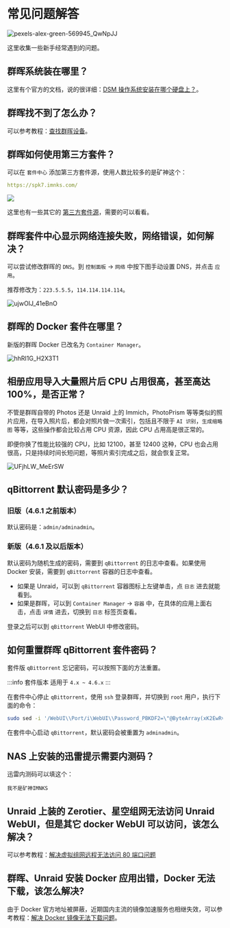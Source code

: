 # 常见问题解答

![pexels-alex-green-569945_QwNpJJ](https://img.slarker.me/wiki/pexels-alex-green-569945_QwNpJJ.jpg)

这里收集一些新手经常遇到的问题。

## 群晖系统装在哪里？

这里有个官方的文档，说的很详细：[DSM 操作系统安装在哪个硬盘上？](https://kb.synology.cn/zh-cn/DSM/tutorial/Which_drive_is_DSM_installed_on)。

## 群晖找不到了怎么办？

可以参考教程：[查找群晖设备](/synology/find_synology.md)。

## 群晖如何使用第三方套件？

可以在 `套件中心` 添加第三方套件源，使用人数比较多的是矿神这个：

```yml
https://spk7.imnks.com/
```

![](https://img.slarker.me/wiki/synology_photo_03_oD0zrU.png)

这里也有一些其它的 [第三方套件源](https://synopackage.com/sources)，需要的可以看看。

## 群晖套件中心显示网络连接失败，网络错误，如何解决？

可以尝试修改群晖的 `DNS`。到 `控制面板` -> `网络` 中按下图手动设置 DNS，并点击 `应用`。

推荐修改为：`223.5.5.5`，`114.114.114.114`。

![ujwOIJ_41eBnO](https://img.slarker.me/wiki/ujwOIJ_41eBnO.png)

## 群晖的 Docker 套件在哪里？

新版的群晖 Docker 已改名为 `Container Manager`。

![hhRI1G_H2X3T1](https://img.slarker.me/wiki/hhRI1G_H2X3T1.png)

## 相册应用导入大量照片后 CPU 占用很高，甚至高达 100%，是否正常？

不管是群晖自带的 Photos 还是 Unraid 上的 Immich，PhotoPrism 等等类似的照片应用，在导入照片后，都会对照片做一次索引，包括且不限于 `AI 识别`，`生成缩略图` 等等，这些操作都会比较占用 CPU 资源，因此 CPU 占用高是很正常的。

即便你换了性能比较强的 CPU，比如 12100，甚至 12400 这种，CPU 也会占用很高，只是持续时间长短问题，等照片索引完成之后，就会恢复正常。

![UFjhLW_MeErSW](https://img.slarker.me/wiki/UFjhLW_MeErSW.png)

## qBittorrent 默认密码是多少？

### 旧版（4.6.1 之前版本）

默认密码是：`admin/adminadmin`。

### 新版（4.6.1 及以后版本）

默认密码为随机生成的密码，需要到 `qBittorrent` 的日志中查看。如果使用 Docker 安装，需要到 `qBittorrent` 容器的日志中查看。

- 如果是 Unraid，可以到 `qBittorrent` 容器图标上左键单击，点 `日志` 进去就能看到。
- 如果是群晖，可以到 `Container Manager` -> `容器` 中，在具体的应用上面右击，点击 `详情` 进去，切换到 `日志` 标签页查看。

登录之后可以到 `qBittorrent` WebUI 中修改密码。

## 如何重置群晖 qBittorrent 套件密码？

套件版 `qBittorrent` 忘记密码，可以按照下面的方法重置。

:::info 套件版本
适用于 `4.x ~ 4.6.x`
:::

在套件中心停止 `qBittorrent`，使用 `ssh` 登录群晖，并切换到 `root` 用户，执行下面的命令：

```sh
sudo sed -i '/WebUI\\Port/i\WebUI\\Password_PBKDF2=\"@ByteArray(xK2EwRvfGtxfF+Ot9v4WYQ==:bNStY\/6mFYYW8m\/Xm4xSbBjoR2tZNsLZ4KvdUzyCLEOg7tfpchVJucIK9Dwcp6Xe9DI4RwpoCPI9zhicTdtf5A==)\"' /var/packages/qBittorrent/target/qBittorrent_conf/config/qBittorrent.conf
```

在套件中心启动 `qBittorrent`，默认密码会被重置为 `adminadmin`。

## NAS 上安装的迅雷提示需要内测码？

迅雷内测码可以填这个：

```
我不是矿神IMNKS
```

## Unraid 上装的 Zerotier、星空组网无法访问 Unraid WebUI，但是其它 docker WebUI 可以访问，该怎么解决？

可以参考教程：[解决虚拟组网远程无法访问 80 端口问题](/unraid/remote.md)

## 群晖、Unraid 安装 Docker 应用出错，Docker 无法下载，该怎么解决?

由于 Docker 官方地址被屏蔽，近期国内主流的镜像加速服务也相继失效，可以参考教程：[解决 Docker 镜像无法下载问题](/basic/docker_mirrors.md)。